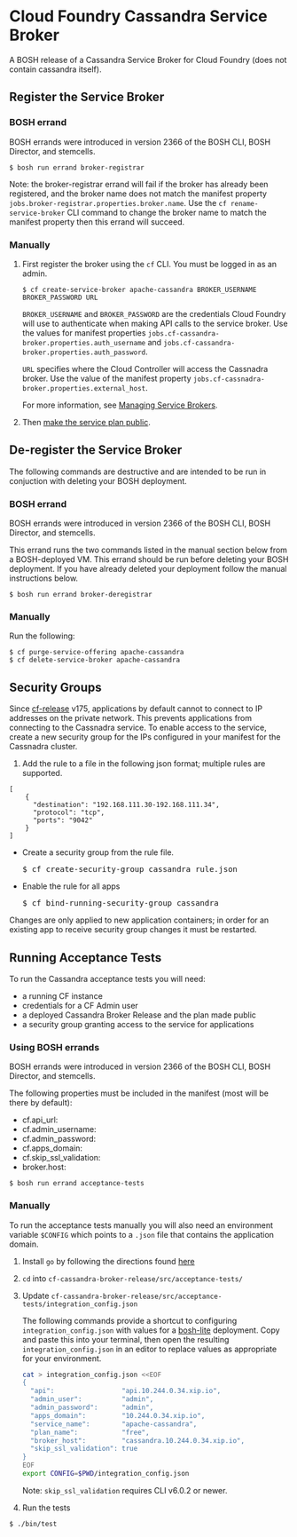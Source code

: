 # Cloud Foundry Cassandra Service Broker

A BOSH release of a Cassandra Service Broker for Cloud Foundry (does not contain cassandra itself).

## Register the Service Broker<a name="register_broker"></a>

### BOSH errand

BOSH errands were introduced in version 2366 of the BOSH CLI, BOSH Director, and stemcells.

```
$ bosh run errand broker-registrar
```

Note: the broker-registrar errand will fail if the broker has already been registered, and the broker name does not match the manifest property `jobs.broker-registrar.properties.broker.name`. Use the `cf rename-service-broker` CLI command to change the broker name to match the manifest property then this errand will succeed.

### Manually

1. First register the broker using the `cf` CLI.  You must be logged in as an admin.

    ```
    $ cf create-service-broker apache-cassandra BROKER_USERNAME BROKER_PASSWORD URL
    ```

    `BROKER_USERNAME` and `BROKER_PASSWORD` are the credentials Cloud Foundry will use to authenticate when making API calls to the service broker. Use the values for manifest properties `jobs.cf-cassandra-broker.properties.auth_username` and `jobs.cf-cassandra-broker.properties.auth_password`.

    `URL` specifies where the Cloud Controller will access the Cassnadra broker. Use the value of the manifest property `jobs.cf-cassnadra-broker.properties.external_host`.

    For more information, see [Managing Service Brokers](http://docs.cloudfoundry.org/services/managing-service-brokers.html).

2. Then [make the service plan public](http://docs.cloudfoundry.org/services/managing-service-brokers.html#make-plans-public).


## De-register the Service Broker<a name="deregister_broker"></a>

The following commands are destructive and are intended to be run in conjuction with deleting your BOSH deployment.

### BOSH errand

BOSH errands were introduced in version 2366 of the BOSH CLI, BOSH Director, and stemcells.

This errand runs the two commands listed in the manual section below from a BOSH-deployed VM. This errand should be run before deleting your BOSH deployment. If you have already deleted your deployment follow the manual instructions below.

```
$ bosh run errand broker-deregistrar
```

### Manually

Run the following:

```
$ cf purge-service-offering apache-cassandra
$ cf delete-service-broker apache-cassandra
```

## Security Groups<a name="register_broker"></a>

Since [cf-release](https://github.com/cloudfoundry/cf-release) v175, applications by default cannot to connect to IP addresses on the private network. This prevents applications from connecting to the Cassnadra service. To enable access to the service, create a new security group for the IPs configured in your manifest for the Cassnadra cluster.

1. Add the rule to a file in the following json format; multiple rules are supported.

  ```
  [
      {
        "destination": "192.168.111.30-192.168.111.34",
        "protocol": "tcp",
        "ports": "9042"
      }
  ]
  ```
- Create a security group from the rule file.
  <pre class="terminal">
  $ cf create-security-group cassandra rule.json
  </pre>
- Enable the rule for all apps
  <pre class="terminal">
  $ cf bind-running-security-group cassandra
  </pre>

Changes are only applied to new application containers; in order for an existing app to receive security group changes it must be restarted.

## Running Acceptance Tests

To run the Cassandra acceptance tests you will need:
- a running CF instance
- credentials for a CF Admin user
- a deployed Cassandra Broker Release and the plan made public
- a security group granting access to the service for applications

### Using BOSH errands

BOSH errands were introduced in version 2366 of the BOSH CLI, BOSH Director, and stemcells.

The following properties must be included in the manifest (most will be there by default):
- cf.api_url:
- cf.admin_username:
- cf.admin_password:
- cf.apps_domain:
- cf.skip_ssl_validation:
- broker.host:

```
$ bosh run errand acceptance-tests
```

### Manually

To run the acceptance tests manually you will also need an environment variable `$CONFIG` which points to a `.json` file that contains the application domain.

1. Install `go` by following the directions found [here](http://golang.org/doc/install)
2. `cd` into `cf-cassandra-broker-release/src/acceptance-tests/`
3. Update `cf-cassandra-broker-release/src/acceptance-tests/integration_config.json`

   The following commands provide a shortcut to configuring `integration_config.json` with values for a [bosh-lite](https://github.com/cloudfoundry/bosh-lite)
deployment. Copy and paste this into your terminal, then open the resulting `integration_config.json` in an editor to replace values as appropriate for your environment.

    ```bash
    cat > integration_config.json <<EOF
    {
      "api":                 "api.10.244.0.34.xip.io",
      "admin_user":          "admin",
      "admin_password":      "admin",
      "apps_domain":         "10.244.0.34.xip.io",
      "service_name":        "apache-cassandra",
      "plan_name":           "free",
      "broker_host":         "cassandra.10.244.0.34.xip.io",
      "skip_ssl_validation": true
    }
    EOF
    export CONFIG=$PWD/integration_config.json
    ```

    Note: `skip_ssl_validation` requires CLI v6.0.2 or newer.

4. Run  the tests

  ```
  $ ./bin/test
  ```
